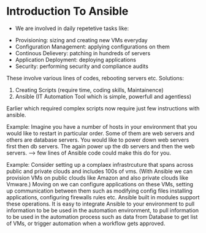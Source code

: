 # Introduction To Ansible

* We are involved in daily repetetive tasks like:
- Provisioning: sizing and creating new VMs everyday
- Configuration Management: applying configurations on them
- Continous Delievery: patching in hundreds of servers
- Application Deployment: deploying applications
- Security: performing security and compliance audits

These involve various lines of codes, rebooting servers etc. 
Solutions:
1. Creating Scripts (require time, coding skills, Maintainence)
2. Ansible (IT Automation Tool which is simple, powerfull and agentless)

Earlier which required complex scripts now require just few instructions with ansible.

Example: Imagine you have a number of hosts in your environment that you would like to restart in particular order. Some of them are web servers and others are database servers. You would like to power down web servers first then db servers. The again power up the db servers and then the web servers. --> few lines of Ansible code could make this do for you.

Example: Consider setting up a complaex infrastrcuture that spans across public and private clouds and includes 100s of vms.
(With Ansible we can provision VMs on public clouds like Amazon and also private clouds like Vmware.)
Moving on we can configure applications on these VMs, setting up communication between them such as modifying config files installing applications, configuring firewalls rules etc. Ansible built in modules support these operations.
It is easy to integrate Ansible to your environment to pull information to be be used in the automation environment, to pull information to be used in the automation process such as data from Database to get list of VMs, or trigger automation when a workflow gets approved.